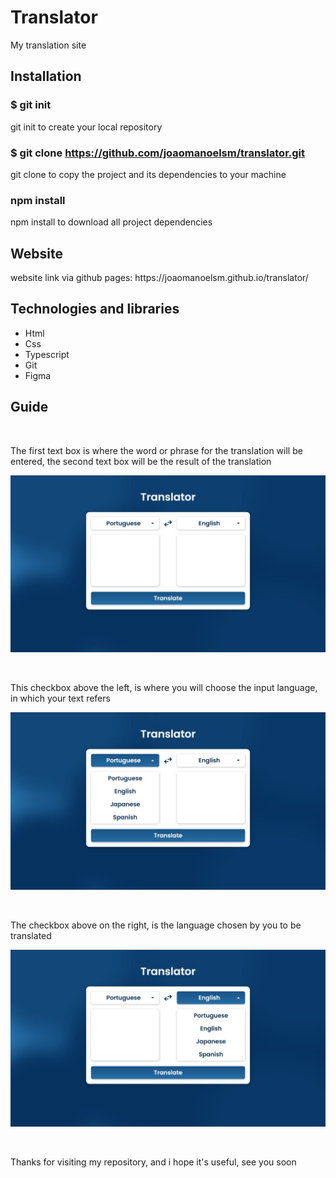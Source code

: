 # Translator

<p>My translation site</p>

## Installation

### $ git init

<p>git init to create your local repository</p>

### $ git clone https://github.com/joaomanoelsm/translator.git

<p>git clone to copy the project and its dependencies to your machine</p>

### npm install

<p>npm install to download all project dependencies</p>

## Website

<p>website link via github pages: https://joaomanoelsm.github.io/translator/</p>

## Technologies and libraries

<ul>
 <li>Html</li>
 <li>Css</li>
 <li>Typescript</li>
 <li>Git</li>
 <li>Figma</li>
</ul>

## Guide


<br>
<p>The first text box is where the word or phrase for the translation will be entered, the second text box will be the result of the translation</p>

![POST_SHOW](https://github.com/joaomanoelsm/translator/blob/master/public/readme/img-1.jpg)

<br>
<p>This checkbox above the left, is where you will choose the input language, in which your text refers</p>

![POST_SHOW](https://github.com/joaomanoelsm/translator/blob/master/public/readme/img-2.jpg)

<br>
<p>The checkbox above on the right, is the language chosen by you to be translated</p>

![POST_SHOW](https://github.com/joaomanoelsm/translator/blob/master/public/readme/img-3.jpg)

<br>
<p>Thanks for visiting my repository, and i hope it's useful, see you soon</p>

